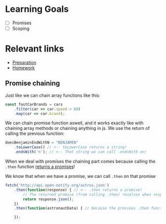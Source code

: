 # Learning Goals
- [ ] Promises
- [ ] Scoping

# Relevant links
* [Preparation](preparation.md)
* [Homework](homework.md)

## Promise chaining
Just like we can chain array functions like this:

```js
const fastCarBrands = cars
    .filter(car => car.speed > 60)
    .map(car => car.brand);
```

We can chain promise function aswell, and it works exactly like with chaining array methods or chaining anything in js. We use the return of calling the previous function:

```js
doesBenjaminEndWithN = "BENJAMIN"
    .toLowerCase() // <-- toLowerCase returns a string!
    .endsWith('n'); // <-- That string we can call .endsWith on!
```

When we deal with promises the chaining part comes because calling the `.then` function [returns a promises](https://developer.mozilla.org/en-US/docs/Web/JavaScript/Reference/Global_Objects/Promise/then)!

We know that when we have a promise, we can call `.then` on that promise

```js
fetch('http://api.open-notify.org/astros.json')
    .then(function(response) { // <-- .then returns a promise! 
        // The returned promise (from calling .then) resolves when response.json() resolves!
        return response.json(); 
    })
    .then(function(astronautData) { // because the previous .then function returns a promise, we can call .then on that!

    });
```
